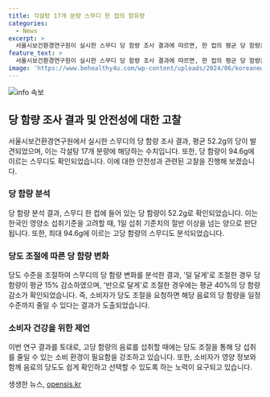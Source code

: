 ```yaml
---
title: 각설탕 17개 분량 스무디 한 컵의 함유량
categories:
  - News
excerpt: >
  서울시보건환경연구원이 실시한 스무디 당 함량 조사 결과에 따르면, 한 컵의 평균 당 함량은 52.2g으로, 각설탕 17개 분량에 달하는 것으로 나타났다. 이는 한국인 영양소 섭취기준을 고려할 때 1일 섭취 기준치의 절반 이상을 초과하는 수준이다. 또한, 당도 조절을 요청하면 당 함량이 줄어드는데, 덜 달게의 경우 각설탕 약 3개, 반으로 달게는 약 7개가 줄어든다는 결과도 나왔다. 이에 대해 박주성 서울시보건환경연구원장은 고당 음료의 당 섭취를 줄이기 위해서는 덜 단 맛을 선택할 수 있는 소비 환경이 필요하다고 말했다.
feature_text: >
  서울시보건환경연구원이 실시한 스무디 당 함량 조사 결과에 따르면, 한 컵의 평균 당 함량은 52.2g으로, 각설탕 17개 분량에 달하는 것으로 나타났다. 이는 한국인 영양소 섭취기준을 고려할 때 1일 섭취 기준치의 절반 이상을 초과하는 수준이다. 또한, 당도 조절을 요청하면 당 함량이 줄어드는데, 덜 달게의 경우 각설탕 약 3개, 반으로 달게는 약 7개가 줄어든다는 결과도 나왔다. 이에 대해 박주성 서울시보건환경연구원장은 고당 음료의 당 섭취를 줄이기 위해서는 덜 단 맛을 선택할 수 있는 소비 환경이 필요하다고 말했다.
image: 'https://www.behealthy4u.com/wp-content/uploads/2024/06/koreanews.jpg'
---
```


<p><img src="https://www.behealthy4u.com/wp-content/uploads/2024/06/koreanews.jpg" alt="info 속보" /></p>

<h2 data-ke-size="size26">당 함량 조사 결과 및 안전성에 대한 고찰</h2>

<p data-ke-size="size16">서울시보건환경연구원에서 실시한 스무디의 당 함량 조사 결과, 평균 52.2g의 당이 발견되었으며, 이는 각설탕 17개 분량에 해당하는 수치입니다. 또한, 당 함량이 94.6g에 이르는 스무디도 확인되었습니다. 이에 대한 안전성과 관련된 고찰을 진행해 보겠습니다.</p>

<h3><b>당 함량 분석</b></h3>

<p data-ke-size="size16">당 함량 분석 결과, 스무디 한 컵에 들어 있는 당 함량이 52.2g로 확인되었습니다. 이는 한국인 영양소 섭취기준을 고려할 때, 1일 섭취 기준치의 절반 이상을 넘는 양으로 판단됩니다. 또한, 최대 94.6g에 이르는 고당 함량의 스무디도 분석되었습니다.</p>

<h3><b>당도 조절에 따른 당 함량 변화</b></h3>

<p data-ke-size="size16">당도 수준을 조절하여 스무디의 당 함량 변화를 분석한 결과, '덜 달게'로 조절한 경우 당 함량이 평균 15% 감소하였으며, '반으로 달게'로 조절한 경우에는 평균 40%의 당 함량 감소가 확인되었습니다. 즉, 소비자가 당도 조절을 요청하면 해당 음료의 당 함량을 일정 수준까지 줄일 수 있다는 결과가 도출되었습니다.</p>

<h3><b>소비자 건강을 위한 제언</b></h3>

<p data-ke-size="size16">이번 연구 결과를 토대로, 고당 함량의 음료를 섭취할 때에는 당도 조절을 통해 당 섭취를 줄일 수 있는 소비 환경이 필요함을 강조하고 있습니다. 또한, 소비자가 영양 정보와 함께 음료의 당도도 쉽게 확인하고 선택할 수 있도록 하는 노력이 요구되고 있습니다.</p>
생생한 뉴스, <a href="https://opensis.kr" rel="dofollow">opensis.kr</a>


